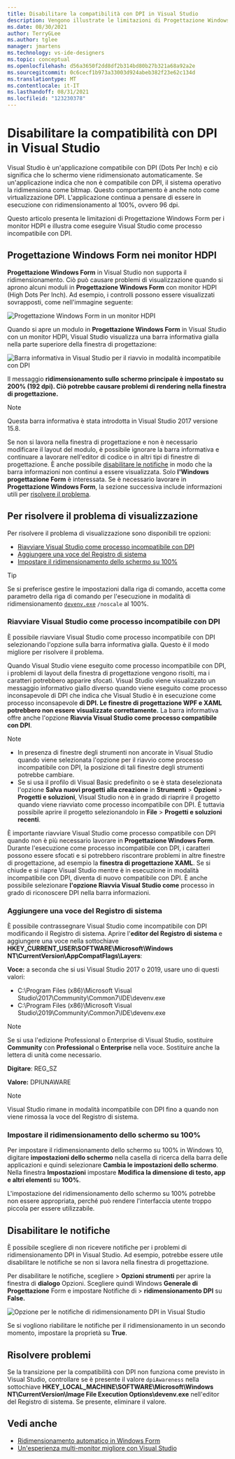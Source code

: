 ```yaml
---
title: Disabilitare la compatibilità con DPI in Visual Studio
description: Vengono illustrate le limitazioni di Progettazione Windows Form per i monitor HDPI e viene illustrato come eseguire Visual Studio come processo incompatibile con DPI.
ms.date: 08/30/2021
author: TerryGLee
ms.author: tglee
manager: jmartens
ms.technology: vs-ide-designers
ms.topic: conceptual
ms.openlocfilehash: d56a3650f2dd8df2b314bd80b27b321a68a92a2e
ms.sourcegitcommit: 0c6cecf1b973a33003d924abeb382f23e62c134d
ms.translationtype: MT
ms.contentlocale: it-IT
ms.lasthandoff: 08/31/2021
ms.locfileid: "123230378"
---
```

# <a name="disable-dpi-awareness-in-visual-studio"></a>Disabilitare la compatibilità con DPI in Visual Studio

Visual Studio è un'applicazione compatibile con DPI (Dots Per Inch) e ciò significa che lo schermo viene ridimensionato automaticamente. Se un'applicazione indica che non è compatibile con DPI, il sistema operativo la ridimensiona come bitmap. Questo comportamento è anche noto come virtualizzazione DPI. L'applicazione continua a pensare di essere in esecuzione con ridimensionamento al 100%, ovvero 96 dpi.

Questo articolo presenta le limitazioni di Progettazione Windows Form per i monitor HDPI e illustra come eseguire Visual Studio come processo incompatibile con DPI.

## <a name="windows-forms-designer-on-hdpi-monitors"></a>Progettazione Windows Form nei monitor HDPI

**Progettazione Windows Form** in Visual Studio non supporta il ridimensionamento. Ciò può causare problemi di visualizzazione quando si aprono alcuni moduli in **Progettazione Windows Form** con monitor HDPI (High Dots Per Inch). Ad esempio, i controlli possono essere visualizzati sovrapposti, come nell'immagine seguente:

![Progettazione Windows Form in un monitor HDPI](./media/win-forms-designer-hdpi.png)

Quando si apre un modulo in **Progettazione Windows Form** in Visual Studio con un monitor HDPI, Visual Studio visualizza una barra informativa gialla nella parte superiore della finestra di progettazione:

![Barra informativa in Visual Studio per il riavvio in modalità incompatibile con DPI](./media/scaling-gold-bar.png)

Il messaggio **ridimensionamento sullo schermo principale è impostato su 200% (192 dpi). Ciò potrebbe causare problemi di rendering nella finestra di progettazione.**

> [!NOTE]
> Questa barra informativa è stata introdotta in Visual Studio 2017 versione 15.8.

Se non si lavora nella finestra di progettazione e non è necessario modificare il layout del modulo, è possibile ignorare la barra informativa e continuare a lavorare nell'editor di codice o in altri tipi di finestre di progettazione. È anche possibile [disabilitare le notifiche](#disable-notifications) in modo che la barra informazioni non continui a essere visualizzata. Solo **l'Windows progettazione Form** è interessata. Se è necessario lavorare in **Progettazione Windows Form**, la sezione successiva include informazioni utili per [risolvere il problema](#to-resolve-the-display-problem).

## <a name="to-resolve-the-display-problem"></a>Per risolvere il problema di visualizzazione

Per risolvere il problema di visualizzazione sono disponibili tre opzioni:

- [Riavviare Visual Studio come processo incompatibile con DPI](#restart-visual-studio-as-a-dpi-unaware-process)
- [Aggiungere una voce del Registro di sistema](#add-a-registry-entry)
- [Impostare il ridimensionamento dello schermo su 100%](#set-your-display-scaling-setting-to-100)

> [!TIP]
> Se si preferisce gestire le impostazioni dalla riga di comando, accetta come parametro della riga di comando per l'esecuzione in modalità di ridimensionamento [`devenv.exe`](../ide/reference/devenv-command-line-switches.md) `/noscale` al 100%.

### <a name="restart-visual-studio-as-a-dpi-unaware-process"></a>Riavviare Visual Studio come processo incompatibile con DPI

È possibile riavviare Visual Studio come processo incompatibile con DPI selezionando l'opzione sulla barra informativa gialla. Questo è il modo migliore per risolvere il problema.

Quando Visual Studio viene eseguito come processo incompatibile con DPI, i problemi di layout della finestra di progettazione vengono risolti, ma i caratteri potrebbero apparire sfocati. Visual Studio viene visualizzato un messaggio informativo giallo diverso quando viene eseguito come processo inconsapevole di DPI che indica che Visual Studio è in esecuzione come processo inconsapevole **di DPI. Le finestre di progettazione WPF e XAML potrebbero non essere visualizzate correttamente.** La barra informativa offre anche l'opzione **Riavvia Visual Studio come processo compatibile con DPI**.

> [!NOTE]
> - In presenza di finestre degli strumenti non ancorate in Visual Studio quando viene selezionata l'opzione per il riavvio come processo incompatibile con DPI, la posizione di tali finestre degli strumenti potrebbe cambiare.
> - Se si usa il profilo di Visual Basic predefinito o se è stata deselezionata l'opzione **Salva nuovi progetti alla creazione** in **Strumenti** > **Opzioni** > **Progetti e soluzioni**, Visual Studio non è in grado di riaprire il progetto quando viene riavviato come processo incompatibile con DPI. È tuttavia possibile aprire il progetto selezionandolo in **File**  >  **Progetti e soluzioni recenti**.

È importante riavviare Visual Studio come processo compatibile con DPI quando non è più necessario lavorare in **Progettazione Windows Form**. Durante l'esecuzione come processo incompatibile con DPI, i caratteri possono essere sfocati e si potrebbero riscontrare problemi in altre finestre di progettazione, ad esempio la **finestra di progettazione XAML**. Se si chiude e si riapre Visual Studio mentre è in esecuzione in modalità incompatibile con DPI, diventa di nuovo compatibile con DPI. È anche possibile selezionare **l'opzione Riavvia Visual Studio come** processo in grado di riconoscere DPI nella barra informazioni.

### <a name="add-a-registry-entry"></a>Aggiungere una voce del Registro di sistema

È possibile contrassegnare Visual Studio come incompatibile con DPI modificando il Registro di sistema. Aprire l'**editor del Registro di sistema** e aggiungere una voce nella sottochiave **HKEY_CURRENT_USER\SOFTWARE\Microsoft\Windows NT\CurrentVersion\AppCompatFlags\Layers**:

**Voce:** a seconda che si usi Visual Studio 2017 o 2019, usare uno di questi valori:

- C:\Program Files (x86)\Microsoft Visual Studio\2017\Community\Common7\IDE\devenv.exe
- C:\Program Files (x86)\Microsoft Visual Studio\2019\Community\Common7\IDE\devenv.exe

> [!NOTE]
> Se si usa l'edizione Professional o Enterprise di Visual Studio, sostituire **Community** con **Professional** o **Enterprise** nella voce. Sostituire anche la lettera di unità come necessario.

**Digitare**: REG_SZ

**Valore:** DPIUNAWARE

> [!NOTE]
> Visual Studio rimane in modalità incompatibile con DPI fino a quando non viene rimossa la voce del Registro di sistema.

### <a name="set-your-display-scaling-setting-to-100"></a>Impostare il ridimensionamento dello schermo su 100%

Per impostare il ridimensionamento dello schermo su 100% in Windows 10, digitare **impostazioni dello schermo** nella casella di ricerca della barra delle applicazioni e quindi selezionare **Cambia le impostazioni dello schermo**. Nella finestra **Impostazioni** impostare **Modifica la dimensione di testo, app e altri elementi** su **100%**.

L'impostazione del ridimensionamento dello schermo su 100% potrebbe non essere appropriata, perché può rendere l'interfaccia utente troppo piccola per essere utilizzabile.

## <a name="disable-notifications"></a>Disabilitare le notifiche

È possibile scegliere di non ricevere notifiche per i problemi di ridimensionamento DPI in Visual Studio. Ad esempio, potrebbe essere utile disabilitare le notifiche se non si lavora nella finestra di progettazione.

Per disabilitare le notifiche, scegliere  >  **Opzioni strumenti** per aprire la finestra di **dialogo** Opzioni. Scegliere quindi Windows **Generale di Progettazione** Form e impostare Notifiche di  >   **ridimensionamento DPI** su **False.**

![Opzione per le notifiche di ridimensionamento DPI in Visual Studio](./media/notifications-option.png)

Se si vogliono riabilitare le notifiche per il ridimensionamento in un secondo momento, impostare la proprietà su **True**.

## <a name="troubleshoot"></a>Risolvere problemi

Se la transizione per la compatibilità con DPI non funziona come previsto in Visual Studio, controllare se è presente il valore `dpiAwareness` nella sottochiave **HKEY_LOCAL_MACHINE\SOFTWARE\Microsoft\Windows NT\CurrentVersion\Image File Execution Options\devenv.exe** nell'editor del Registro di sistema. Se presente, eliminare il valore.

## <a name="see-also"></a>Vedi anche

- [Ridimensionamento automatico in Windows Form](/dotnet/framework/winforms/automatic-scaling-in-windows-forms)
- [Un'esperienza multi-monitor migliore con Visual Studio](https://devblogs.microsoft.com/visualstudio/a-better-multi-monitor-experience-with-visual-studio-2019/)
